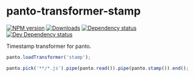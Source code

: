 # panto-transformer-stamp

[![NPM version][npm-image]][npm-url] [![Downloads][downloads-image]][npm-url] [![Dependency status][david-dm-image]][david-dm-url] [![Dev Dependency status][david-dm-dev-image]][david-dm-dev-url]

Timestamp transformer for panto.

```js
panto.loadTransformer('stamp');

panto.pick('**/*.js').pipe(panto.read()).pipe(panto.stamp()).end();
```

[npm-url]: https://npmjs.org/package/panto-transformer-stamp
[downloads-image]: http://img.shields.io/npm/dm/panto-transformer-stamp.svg
[npm-image]: http://img.shields.io/npm/v/panto-transformer-stamp.svg
[david-dm-url]:https://david-dm.org/pantojs/panto-transformer-stamp
[david-dm-image]:https://david-dm.org/pantojs/panto-transformer-stamp.svg
[david-dm-dev-url]:https://david-dm.org/pantojs/panto-transformer-stamp#info=devDependencies
[david-dm-dev-image]:https://david-dm.org/pantojs/panto-transformer-stamp/dev-status.svg
